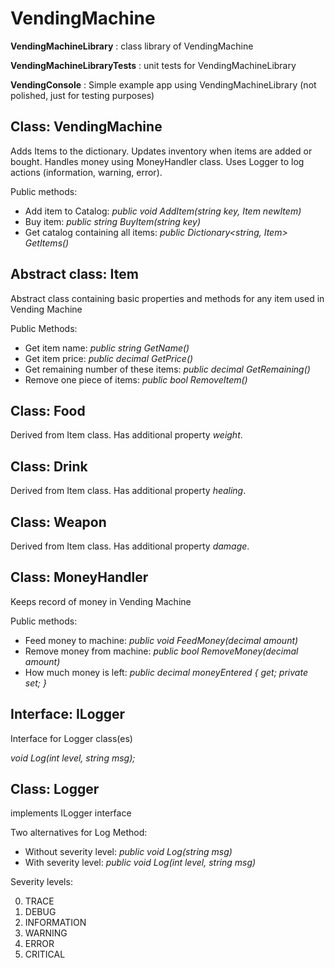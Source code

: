 # VendingMachine

**VendingMachineLibrary** : class library of VendingMachine

**VendingMachineLibraryTests** : unit tests for VendingMachineLibrary

**VendingConsole** : Simple example app using VendingMachineLibrary (not polished, just for testing purposes)


## Class: VendingMachine
Adds Items to the dictionary. Updates inventory when items are added or bought. Handles money using MoneyHandler class. Uses Logger to log actions (information, warning, error).

Public methods:
- Add item to Catalog:  *public void AddItem(string key, Item newItem)*
- Buy item:  *public string BuyItem(string key)*
- Get catalog containing all items:  *public Dictionary<string, Item> GetItems()*

## Abstract class: Item
Abstract class containing basic properties and methods for any item used in Vending Machine

Public Methods:
- Get item name:  *public string GetName()*
- Get item price:  *public decimal GetPrice()*
- Get remaining number of these items:  *public decimal GetRemaining()*
- Remove one piece of items:  *public bool RemoveItem()*

## Class: Food
Derived from Item class. Has additional property *weight*.

## Class: Drink
Derived from Item class. Has additional property *healing*.

## Class: Weapon
Derived from Item class. Has additional property *damage*.

## Class: MoneyHandler
Keeps record of money in Vending Machine

Public methods:
- Feed money to machine:  *public void FeedMoney(decimal amount)*
- Remove money from machine:  *public bool RemoveMoney(decimal amount)*
- How much money is left:  *public decimal moneyEntered { get; private set; }* 

## Interface: ILogger ##
Interface for Logger class(es)

*void Log(int level, string msg);*

## Class: Logger
implements ILogger interface

Two alternatives for Log Method:
- Without severity level:  *public void Log(string msg)*
- With severity level:  *public void Log(int level, string msg)*

Severity levels:

0. TRACE
1. DEBUG
2. INFORMATION
3. WARNING
4. ERROR
5. CRITICAL


